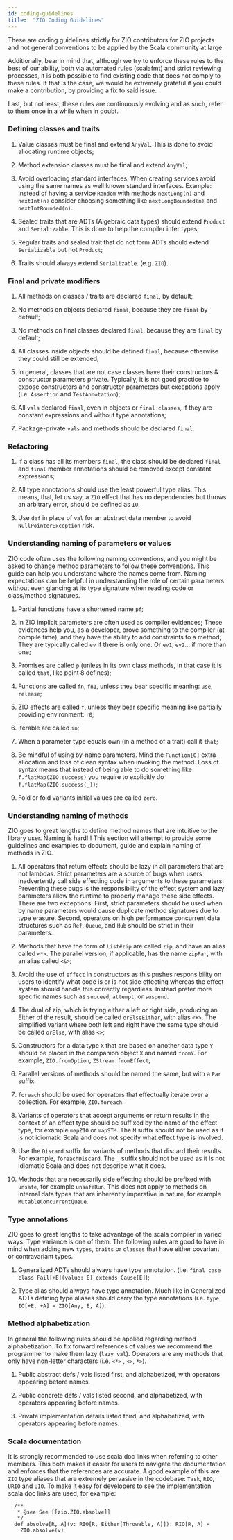 ```yaml
---
id: coding-guidelines
title:  "ZIO Coding Guidelines"
---
```


These are coding guidelines strictly for ZIO contributors for ZIO projects and 
not general conventions to be applied by the Scala community at large.

Additionally, bear in mind that, although we try to enforce these rules to the 
best of our ability, both via automated rules (scalafmt) and strict reviewing 
processes, it is both possible to find existing code that does not comply to 
these rules. If that is the case, we would be extremely grateful if you could 
make a contribution, by providing a fix to said issue.

Last, but not least, these rules are continuously evolving and as such, 
refer to them once in a while when in doubt.

### Defining classes and traits

1. Value classes must be final and extend `AnyVal`. 
This is done to avoid allocating runtime objects; 

2. Method extension classes must be final and extend `AnyVal`;

3. Avoid overloading standard interfaces. When creating services avoid using the same names as well known standard interfaces.
Example: Instead of having a service `Random` with methods `nextLong(n)` and `nextInt(n)` consider choosing something like 
`nextLongBounded(n)` and `nextIntBounded(n)`.

4. Sealed traits that are ADTs (Algebraic data types) should extend `Product` and `Serializable`. 
This is done to help the compiler infer types;

5. Regular traits and sealed trait that do not form ADTs should extend `Serializable` but not `Product`;

6. Traits should always extend `Serializable`. (e.g. `ZIO`).

### Final and private modifiers 

1. All methods on classes / traits are declared `final`, by default;

2. No methods on objects declared `final`, because they are `final` by default;

3. No methods on final classes declared `final`, because they are `final` by default;

4. All classes inside objects should be defined `final`, because otherwise they could still be extended;

5. In general, classes that are not case classes have their constructors & constructor parameters private. 
   Typically, it is not good practice to expose constructors and constructor parameters but exceptions apply (i.e. `Assertion` and `TestAnnotation`);

6. All `vals` declared `final`, even in objects or `final classes`, if they are constant expressions and without type annotations;

7. Package-private `vals` and methods should be declared `final`.

### Refactoring

1. If a class has all its members `final`, the class should be declared `final` and `final` member annotations should be removed except constant expressions;

2. All type annotations should use the least powerful type alias. This means, that, let us say, a `ZIO` effect that has 
   no dependencies but throws an arbitrary error, should be defined as `IO`.
3. Use `def` in place of `val` for an abstract data member to avoid `NullPointerException` risk.

### Understanding naming of parameters or values

ZIO code often uses the following naming conventions, and you might be asked to change method parameters to follow these conventions. This guide can help you understand where the names come from. 
Naming expectations can be helpful in understanding the role of certain parameters without even glancing at its type signature when reading code or class/method signatures.

1. Partial functions have a shortened name `pf`;

2. In ZIO implicit parameters are often used as compiler evidences;
   These evidences help you, as a developer, prove something to the compiler (at compile time), and they have the ability to add constraints to a method;
   They are typically called `ev` if there is only one. Or `ev1`, `ev2`... if more than one;
   
3. Promises are called `p` (unless in its own class methods, in that case it is called `that`, like point 8 defines);

4. Functions are called `fn`, `fn1`, unless they bear specific meaning: `use`, `release`;

5. ZIO effects are called `f`, unless they bear specific meaning like partially providing environment: `r0`;

6. Iterable are called `in`;

7. When a parameter type equals own (in a method of a trait) call it `that`;

8. Be mindful of using by-name parameters. Mind the `Function[0]` extra allocation and loss of clean syntax when invoking the method.
   Loss of syntax means that instead of being able to do something like `f.flatMap(ZIO.success)` you require to explicitly do `f.flatMap(ZIO.success(_))`;
   
9. Fold or fold variants initial values are called `zero`.

### Understanding naming of methods

ZIO goes to great lengths to define method names that are intuitive to the library user. Naming is hard!!! 
This section will attempt to provide some guidelines and examples to document, guide and explain naming of methods in ZIO.

1. All operators that return effects should be lazy in all parameters that are not lambdas. Strict parameters are a source of bugs when users inadvertently call side effecting code
   in arguments to these parameters. Preventing these bugs is the responsibility of the effect system and lazy parameters allow the runtime to properly manage these side effects.
   There are two exceptions. First, strict parameters should be used when by name parameters would cause duplicate method signatures due to type erasure. Second, operators on high
   performance concurrent data structures such as `Ref`, `Queue`, and `Hub` should be strict in their parameters.

2. Methods that have the form of `List#zip` are called `zip`, and have an alias called `<*>`. The parallel version, if applicable, has the name `zipPar`, with an alias called `<&>`;

3. Avoid the use of `effect` in constructors as this pushes responsibility on users to identify what code is or is not side effecting whereas the effect system should handle this
   correctly regardless. Instead prefer more specific names such as `succeed`, `attempt`, or `suspend`.

4. The dual of zip, which is trying either a left or right side, producing an Either of the result, should be called `orElseEither`, with alias `<+>`. 
   The simplified variant where both left and right have the same type should be called `orElse`, with alias `<>`;
    
5. Constructors for a data type `X` that are based on another data type `Y` should be placed in the companion object `X` and named `fromY`. 
   For example, `ZIO.fromOption`, `ZStream.fromEffect`;
   
6. Parallel versions of methods should be named the same, but with a `Par` suffix.

7. `foreach` should be used for operators that effectually iterate over a collection. For example, `ZIO.foreach`.

8. Variants of operators that accept arguments or return results in the context of an effect type should be suffixed by the name of the effect type, for example `mapZIO` or
   `mapSTM`. The `M` suffix should not be used as it is not idiomatic Scala and does not specify what effect type is involved.

9. Use the `Discard` suffix for variants of methods that discard their results. For example, `foreachDiscard`. The `_` suffix should not be used as it is not idiomatic Scala and
   does not describe what it does.

10. Methods that are necessarily side effecting should be prefixed with `unsafe`, for example `unsafeRun`. This does not apply to methods on internal data types that are inherently imperative in nature, for example `MutableConcurrentQueue`.
   
### Type annotations

ZIO goes to great lengths to take advantage of the scala compiler in varied ways. Type variance is one of them. 
The following rules are good to have in mind when adding new `types`, `traits` or `classes` that have either covariant or contravariant types.

1. Generalized ADTs should always have type annotation. (i.e. `final case class Fail[+E](value: E) extends Cause[E]`);
   
2. Type alias should always have type annotation. Much like in Generalized ADTs defining type aliases should carry the type annotations 
   (i.e. `type IO[+E, +A] = ZIO[Any, E, A]`).
  

### Method alphabetization

In general the following rules should be applied regarding method alphabetization. 
To fix forward references of values we recommend the programmer to make them lazy (`lazy val`).
Operators are any methods that only have non-letter characters (i.e. `<*>` , `<>`, `*>`).

1. Public abstract defs / vals listed first, and alphabetized, with operators appearing before names.

2. Public concrete defs / vals listed second, and alphabetized, with operators appearing before names.

3. Private implementation details listed third, and alphabetized, with operators appearing before names.

### Scala documentation

It is strongly recommended to use scala doc links when referring to other members. 
This both makes it easier for users to navigate the documentation and enforces that the references are accurate.
A good example of this are `ZIO` type aliases that are extremely pervasive in the codebase: `Task`, `RIO`, `URIO` and `UIO`.
To make it easy for developers to see the implementation scala doc links are used, for example:

```
  /**
   * @see See [[zio.ZIO.absolve]]
   */
  def absolve[R, A](v: RIO[R, Either[Throwable, A]]): RIO[R, A] =
    ZIO.absolve(v)
```

